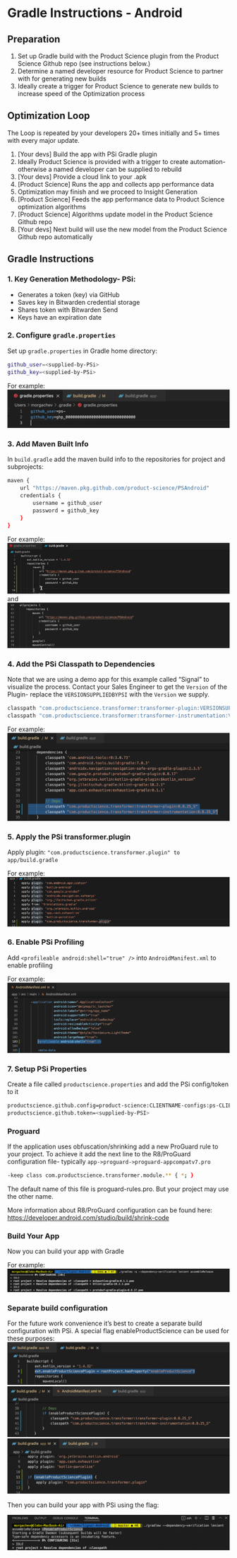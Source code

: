 # Gradle Instructions - Android

## Preparation
1. Set up Gradle build with the Product Science plugin from the Product Science Github repo (see instructions below.)
2. Determine a named developer resource for Product Science to partner with for generating new builds
3. Ideally create a trigger for Product Science to generate new builds to increase speed of the Optimization process

## Optimization Loop
The Loop is repeated by your developers 20+ times initially and 5+ times with every major update.

1. [Your devs]  Build the app with PSi Gradle plugin
2. Ideally Product Science is provided with a trigger to create automation- otherwise a named developer can be supplied to rebuild
3. [Your devs]  Provide a cloud link to your .apk
4. [Product Science] Runs the app and collects app performance data
5. Optimization may finish and we proceed to Insight Generation
6. [Product Science] Feeds the app performance data to Product Science optimization algorithms
7. [Product Science] Algorithms update model in the Product Science Github repo
8. [Your devs] Next build will use the new model from the Product Science Github repo automatically

## Gradle Instructions

### 1. Key Generation Methodology- PSi:  
* Generates a token (key) via GitHub
* Saves key in Bitwarden credential storage
* Shares token with Bitwarden Send 
* Keys have an expiration date

### 2. Configure `gradle.properties`  

 Set up `gradle.properties` in Gradle home directory:  
```bash
github_user=<supplied-by-PSi>
github_key=<supplied-by-PSi>
```

For example:  
![creds](images/creds.png)  

### 3. Add Maven Built Info

In `build.gradle` add the maven build info to the repositories for project and subprojects:  

```bash
maven {
    url "https://maven.pkg.github.com/product-science/PSAndroid"
    credentials {
        username = github_user
        password = github_key
    }
}
```  

For example:  
![maven](images/maven1.png)  
and   
![maven](images/maven2.png)  

### 4. Add the PSi Classpath to Dependencies

Note that we are using a demo app for this example called “Signal” to visualize the process.
Contact your Sales Engineer to get the `Version` of the Plugin- replace the `VERSIONSUPPLIEDBYPSI` with the `Version` we supply.  

```bash
classpath "com.productscience.transformer:transformer-plugin:VERSIONSUPPLIEDBYPSI"
classpath "com.productscience.transformer:transformer-instrumentation:VERSIONSUPPLIEDBYPSI"
```

For example:  
![classpath](images/classpath.png)  

### 5. Apply the PSi transformer.plugin  

Apply plugin: `"com.productscience.transformer.plugin" to app/build.gradle`

For example:  
![transformer](images/transformer.png)  

### 6. Enable PSi Profiling  

Add `<profileable android:shell="true" />` into `AndroidManifest.xml` to enable profiling

For example:  
![manifest](images/manifest.png)  

### 7. Setup PSi Properties  

Create a file called `productscience.properties` and add the PSi config/token to it

```bash
productscience.github.config=product-science:CLIENTNAME-configs:ps-CLIENTNAME.yaml:master
productscience.github.token=<supplied-by-PSI>
```

### Proguard

If the application uses obfuscation/shrinking add a new ProGuard rule to your project.
To achieve it add the next line to the R8/ProGuard configuration file- typically `app->proguard->proguard-appcompatv7.pro`  

```bash
-keep class com.productscience.transformer.module.** { *; }
```

The default name of this file is proguard-rules.pro. But your project may use the other name.

More information about R8/ProGuard configuration can be found here:
https://developer.android.com/studio/build/shrink-code

### Build Your App
Now you can build your app with Gradle

For example:  
![build](images/build.png)  

### Separate build configuration

For the future work convenience it’s best to create a separate build configuration with PSi.
A special flag enableProductScience can be used for these purposes:
![separate](images/separate1.png)   
![separate](images/separate2.png)  
![separate](images/separate3.png)  

Then you can build your app with PSi using the flag:  

![build](images/build2.png)